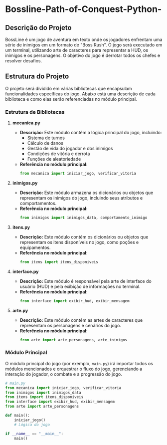 # Bossline-Path-of-Conquest-Python-

## Descrição do Projeto
BossLine é um jogo de aventura em texto onde os jogadores enfrentam uma série de inimigos em um formato de "Boss Rush". O jogo será executado em um terminal, utilizando arte de caracteres para representar a HUD, os inimigos e os personagens. O objetivo do jogo é derrotar todos os chefes e resolver desafios.

## Estrutura do Projeto
O projeto será dividido em várias bibliotecas que encapsulam funcionalidades específicas do jogo. Abaixo está uma descrição de cada biblioteca e como elas serão referenciadas no módulo principal.

### Estrutura de Bibliotecas

1. **mecanica.py**
   - **Descrição:** Este módulo contém a lógica principal do jogo, incluindo:
     - Sistema de turnos
     - Cálculo de danos
     - Gestão de vida do jogador e dos inimigos
     - Condições de vitória e derrota
     - Funções de aleatoriedade
   - **Referência no módulo principal:**
     ```python
     from mecanica import iniciar_jogo, verificar_vitoria
     ```

2. **inimigos.py**
   - **Descrição:** Este módulo armazena os dicionários ou objetos que representam os inimigos do jogo, incluindo seus atributos e comportamentos.
   - **Referência no módulo principal:**
     ```python
     from inimigos import inimigos_data, comportamento_inimigo
     ```

3. **itens.py**
   - **Descrição:** Este módulo contém os dicionários ou objetos que representam os itens disponíveis no jogo, como poções e equipamentos.
   - **Referência no módulo principal:**
     ```python
     from itens import itens_disponiveis
     ```

4. **interface.py**
   - **Descrição:** Este módulo é responsável pela arte de interface do usuário (HUD) e pela exibição de informações no terminal.
   - **Referência no módulo principal:**
     ```python
     from interface import exibir_hud, exibir_mensagem
     ```

5. **arte.py**
   - **Descrição:** Este módulo contém as artes de caracteres que representam os personagens e cenários do jogo.
   - **Referência no módulo principal:**
     ```python
     from arte import arte_personagens, arte_inimigos
     ```

### Módulo Principal
O módulo principal do jogo (por exemplo, `main.py`) irá importar todos os módulos mencionados e orquestrar o fluxo do jogo, gerenciando a interação do jogador, o combate e a progressão do jogo.

```python
# main.py
from mecanica import iniciar_jogo, verificar_vitoria
from inimigos import inimigos_data
from itens import itens_disponiveis
from interface import exibir_hud, exibir_mensagem
from arte import arte_personagens

def main():
    iniciar_jogo()
    # Lógica do jogo

if __name__ == "__main__":
    main()
